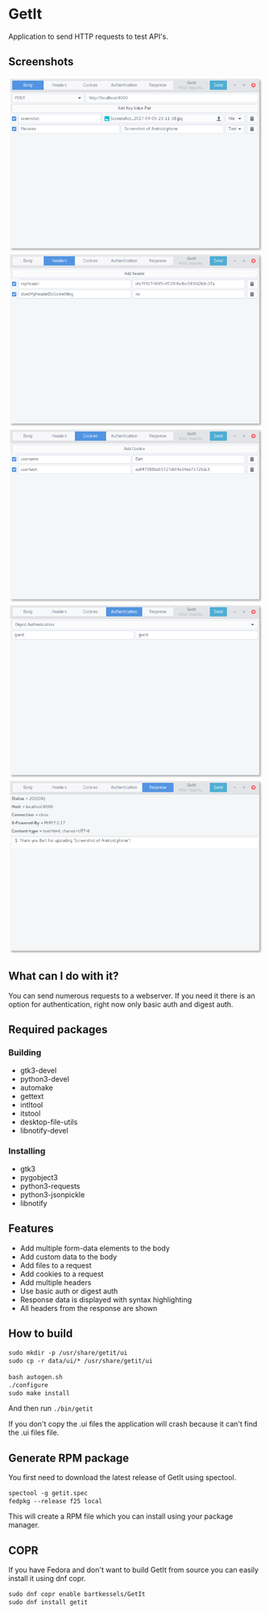 # GetIt

Application to send HTTP requests to test API's.

## Screenshots

![GetIt Body](data/screenshots/body.png)
![GetIt Headers](data/screenshots/headers.png)
![GetIt Cookies](data/screenshots/cookies.png)
![GetIt Authentication](data/screenshots/authentication.png)
![GetIt Response](data/screenshots/response.png)

## What can I do with it?

You can send numerous requests to a webserver. If you need it there is an
option for authentication, right now only basic auth and digest auth.

## Required packages

### Building
- gtk3-devel
- python3-devel
- automake
- gettext
- intltool
- itstool
- desktop-file-utils
- libnotify-devel

### Installing
- gtk3
- pygobject3
- python3-requests
- python3-jsonpickle
- libnotify

## Features

- Add multiple form-data elements to the body
- Add custom data to the body
- Add files to a request
- Add cookies to a request
- Add multiple headers
- Use basic auth or digest auth
- Response data is displayed with syntax highlighting
- All headers from the response are shown

## How to build
```
sudo mkdir -p /usr/share/getit/ui
sudo cp -r data/ui/* /usr/share/getit/ui

bash autogen.sh
./configure
sudo make install
```
And then run `./bin/getit`

If you don't copy the .ui files the application will crash because
it can't find the .ui files file.

## Generate RPM package
You first need to download the latest
release of GetIt using spectool.

```
spectool -g getit.spec
fedpkg --release f25 local
```

This will create a RPM file which you can install using your package manager.

## COPR

If you have Fedora and don't want to build GetIt from source you can easily install it using dnf copr.

```
sudo dnf copr enable bartkessels/GetIt
sudo dnf install getit
```
